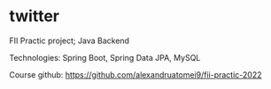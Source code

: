 # twitter
FII Practic project; Java Backend

Technologies: Spring Boot, Spring Data JPA, MySQL

Course github: https://github.com/alexandruatomei9/fii-practic-2022
